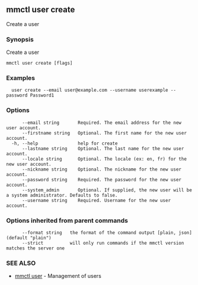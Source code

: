 ## mmctl user create

Create a user

### Synopsis

Create a user

```
mmctl user create [flags]
```

### Examples

```
  user create --email user@example.com --username userexample --password Password1
```

### Options

```
      --email string       Required. The email address for the new user account.
      --firstname string   Optional. The first name for the new user account.
  -h, --help               help for create
      --lastname string    Optional. The last name for the new user account.
      --locale string      Optional. The locale (ex: en, fr) for the new user account.
      --nickname string    Optional. The nickname for the new user account.
      --password string    Required. The password for the new user account.
      --system_admin       Optional. If supplied, the new user will be a system administrator. Defaults to false.
      --username string    Required. Username for the new user account.
```

### Options inherited from parent commands

```
      --format string   the format of the command output [plain, json] (default "plain")
      --strict          will only run commands if the mmctl version matches the server one
```

### SEE ALSO

* [mmctl user](mmctl_user.md)	 - Management of users


